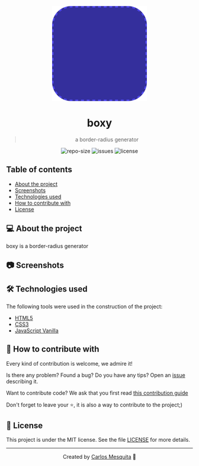 <div align="center">
  <img src=".github/images/banner.png" alt="boxy" />
  <h1>
    boxy
  </h1>
  <blockquote>
    a border-radius generator
  </blockquote>
  <div id="badges">
    <img src="https://img.shields.io/github/repo-size/carlos3g/boxy?color=4000FF" alt="repo-size" />
    <img src="https://img.shields.io/github/issues-raw/carlos3g/boxy?color=4000FF" alt="issues" />
    <img src="https://img.shields.io/badge/license-MIT-4000FF" alt="license" />
  </div>
</div>
    
## Table of contents

- [About the project](#-about-the-projects)
- [Screenshots](#-screenshots)
- [Technologies used](#-technologies-used)
- [How to contribute with](#-how-to-contribute-with)
- [License](#-license)

## 💻 About the project

boxy is a border-radius generator

## 📷 Screenshots

<!--
<img src=".github/images/mockup.png" alt="Screenshot" width="700"/>
-->

## 🛠 Technologies used

The following tools were used in the construction of the project:

- [HTML5](https://developer.mozilla.org/en-US/docs/Web/Guide/HTML/HTML5)
- [CSS3](https://developer.mozilla.org/en-US/docs/Web/CSS)
- [JavaScript Vanilla](https://developer.mozilla.org/en-US/docs/Web/JavaScript)

## 🤝 How to contribute with

Every kind of contribution is welcome, we admire it!

Is there any problem? Found a bug? Do you have any tips? Open an [issue](https://github.com/carlos3g/boxy/issues) describing it.

Want to contribute code? We ask that you first read [this contribution guide](https://github.com/firstcontributions/first-contributions)

Don't forget to leave your ⭐, it is also a way to contribute to the project;)

## 📝 License

This project is under the MIT license. See the file [LICENSE](LICENSE) for more details.

---

<p align="center">
  Created by <a target="_blank" href="https://github.com/carlos3g">Carlos Mesquita</a> 💜
</p>
